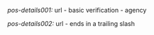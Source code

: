 *pos-details001:* url - basic verification - agency

*pos-details002:* url - ends in a trailing slash
